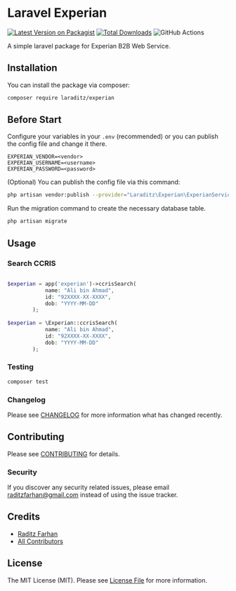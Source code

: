 # Laravel Experian

[![Latest Version on Packagist](https://img.shields.io/packagist/v/laraditz/experian.svg?style=flat-square)](https://packagist.org/packages/laraditz/experian)
[![Total Downloads](https://img.shields.io/packagist/dt/laraditz/experian.svg?style=flat-square)](https://packagist.org/packages/laraditz/experian)
![GitHub Actions](https://github.com/laraditz/experian/actions/workflows/main.yml/badge.svg)

A simple laravel package for Experian B2B Web Service.

## Installation

You can install the package via composer:

```bash
composer require laraditz/experian
```

## Before Start

Configure your variables in your `.env` (recommended) or you can publish the config file and change it there.

```
EXPERIAN_VENDOR=<vendor>
EXPERIAN_USERNAME=<username>
EXPERIAN_PASSWORD=<password>
```

(Optional) You can publish the config file via this command:
```bash
php artisan vendor:publish --provider="Laraditz\Experian\ExperianServiceProvider" --tag="config"
```

Run the migration command to create the necessary database table.
```bash
php artisan migrate
```

## Usage

### Search CCRIS

```php

$experian = app('experian')->ccrisSearch(
            name: "Ali bin Ahmad",
            id: "92XXXX-XX-XXXX",
            dob: "YYYY-MM-DD"
        );  
        
$experian = \Experian::ccrisSearch(
            name: "Ali bin Ahmad",
            id: "92XXXX-XX-XXXX",
            dob: "YYYY-MM-DD"
        ); 
```

### Testing

```bash
composer test
```

### Changelog

Please see [CHANGELOG](CHANGELOG.md) for more information what has changed recently.

## Contributing

Please see [CONTRIBUTING](CONTRIBUTING.md) for details.

### Security

If you discover any security related issues, please email raditzfarhan@gmail.com instead of using the issue tracker.

## Credits

-   [Raditz Farhan](https://github.com/laraditz)
-   [All Contributors](../../contributors)

## License

The MIT License (MIT). Please see [License File](LICENSE.md) for more information.

